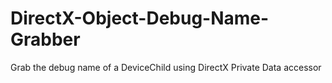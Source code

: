 # DirectX-Object-Debug-Name-Grabber
Grab the debug name of a DeviceChild using DirectX Private Data accessor
